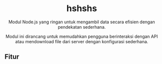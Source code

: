 <h1 align="center">
   hshshs
</h1>
</hr>
<p align="center">Modul Node.js yang ringan untuk mengambil data secara efisien dengan pendekatan sederhana.</p>
<p align="center">Modul ini dirancang untuk memudahkan pengguna berinteraksi dengan API atau mendownload file dari server dengan konfigurasi sederhana.</p></hr>

## Fitur
